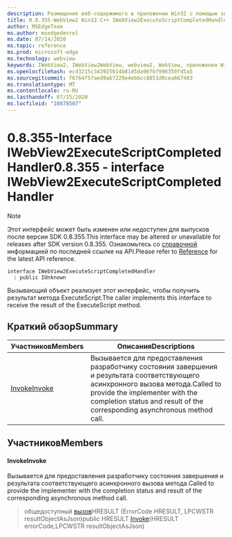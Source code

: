 ```yaml
---
description: Размещение веб-содержимого в приложении Win32 с помощью элемента управления Microsoft Edge WebView2
title: 0.8.355-WebView2 Win32 C++ IWebView2ExecuteScriptCompletedHandler
author: MSEdgeTeam
ms.author: msedgedevrel
ms.date: 07/14/2020
ms.topic: reference
ms.prod: microsoft-edge
ms.technology: webview
keywords: IWebView2, IWebView2WebView, webview2, WebView, приложения Win32, Win32, EDGE
ms.openlocfilehash: ecd3215c343925614b81d5da96fbf996350fd5a5
ms.sourcegitcommit: f6764f57aed9ab7229e4eb6cc8851d0cea667403
ms.translationtype: MT
ms.contentlocale: ru-RU
ms.lasthandoff: 07/15/2020
ms.locfileid: "10878507"
---
```

# <span data-ttu-id="559c9-104">0.8.355-Interface IWebView2ExecuteScriptCompletedHandler</span><span class="sxs-lookup"><span data-stu-id="559c9-104">0.8.355 - interface IWebView2ExecuteScriptCompletedHandler</span></span> 

> [!NOTE]
> <span data-ttu-id="559c9-105">Этот интерфейс может быть изменен или недоступен для выпусков после версии SDK 0.8.355.</span><span class="sxs-lookup"><span data-stu-id="559c9-105">This interface may be altered or unavailable for releases after SDK version 0.8.355.</span></span> <span data-ttu-id="559c9-106">Ознакомьтесь со [справочной](../../../webview2-api-reference.md) информацией по последней ссылке на API.</span><span class="sxs-lookup"><span data-stu-id="559c9-106">Please refer to [Reference](../../../webview2-api-reference.md) for the latest API reference.</span></span>

```
interface IWebView2ExecuteScriptCompletedHandler
  : public IUnknown
```

<span data-ttu-id="559c9-107">Вызывающий объект реализует этот интерфейс, чтобы получить результат метода ExecuteScript.</span><span class="sxs-lookup"><span data-stu-id="559c9-107">The caller implements this interface to receive the result of the ExecuteScript method.</span></span>

## <span data-ttu-id="559c9-108">Краткий обзор</span><span class="sxs-lookup"><span data-stu-id="559c9-108">Summary</span></span>

 <span data-ttu-id="559c9-109">Участников</span><span class="sxs-lookup"><span data-stu-id="559c9-109">Members</span></span>                        | <span data-ttu-id="559c9-110">Описания</span><span class="sxs-lookup"><span data-stu-id="559c9-110">Descriptions</span></span>
--------------------------------|---------------------------------------------
[<span data-ttu-id="559c9-111">Invoke</span><span class="sxs-lookup"><span data-stu-id="559c9-111">Invoke</span></span>](#invoke) | <span data-ttu-id="559c9-112">Вызывается для предоставления разработчику состояния завершения и результата соответствующего асинхронного вызова метода.</span><span class="sxs-lookup"><span data-stu-id="559c9-112">Called to provide the implementer with the completion status and result of the corresponding asynchronous method call.</span></span>

## <span data-ttu-id="559c9-113">Участников</span><span class="sxs-lookup"><span data-stu-id="559c9-113">Members</span></span>

#### <span data-ttu-id="559c9-114">Invoke</span><span class="sxs-lookup"><span data-stu-id="559c9-114">Invoke</span></span> 

<span data-ttu-id="559c9-115">Вызывается для предоставления разработчику состояния завершения и результата соответствующего асинхронного вызова метода.</span><span class="sxs-lookup"><span data-stu-id="559c9-115">Called to provide the implementer with the completion status and result of the corresponding asynchronous method call.</span></span>

> <span data-ttu-id="559c9-116">общедоступный [вызов](#invoke)HRESULT (ErrorCode HRESULT, LPCWSTR resultObjectAsJson)</span><span class="sxs-lookup"><span data-stu-id="559c9-116">public HRESULT [Invoke](#invoke)(HRESULT errorCode,LPCWSTR resultObjectAsJson)</span></span>

